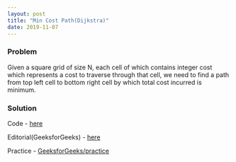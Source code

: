 ```yaml
---
layout: post
title: "Min Cost Path(Dijkstra)"
date: 2019-11-07
---
```


### Problem
Given a square grid of size N, each cell of which contains integer cost which represents a cost to traverse through that cell, we need to find a path from top left cell to bottom right cell by which total cost incurred is minimum.

### Solution
Code - [here](/codes/min_cost.cpp)

Editorial(GeeksforGeeks) - [here](geeksforgeeks.org/minimum-cost-path-left-right-bottom-moves-allowed/)

Practice - [GeeksforGeeks/practice](https://practice.geeksforgeeks.org/problems/minimum-cost-path/0)
